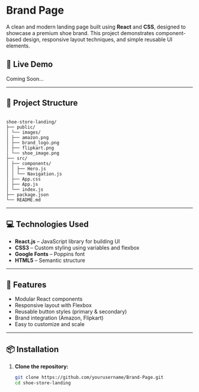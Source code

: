 # Brand Page

A clean and modern landing page built using **React** and **CSS**, designed to showcase a premium shoe brand. This project demonstrates component-based design, responsive layout techniques, and simple reusable UI elements.

## 🚀 Live Demo

Coming Soon…

---

## 📁 Project Structure

```

shoe-store-landing/
├── public/
│ └── images/
│ ├── amazon.png
│ ├── brand_logo.png
│ ├── flipkart.png
│ └── shoe_image.png
├── src/
│ ├── components/
│ │ ├── Hero.js
│ │ └── Navigation.js
│ ├── App.css
│ ├── App.js
│ └── index.js
├── package.json
└── README.md

```

---

## 💻 Technologies Used

- **React.js** – JavaScript library for building UI
- **CSS3** – Custom styling using variables and flexbox
- **Google Fonts** – Poppins font
- **HTML5** – Semantic structure

---

## 🧩 Features

- Modular React components
- Responsive layout with Flexbox
- Reusable button styles (primary & secondary)
- Brand integration (Amazon, Flipkart)
- Easy to customize and scale

---

## 📦 Installation

1. **Clone the repository:**

   ```bash
   git clone https://github.com/yourusername/Brand-Page.git
   cd shoe-store-landing
